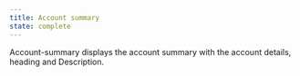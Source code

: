 ```yaml
---
title: Account summary
state: complete
---
```


Account-summary displays the account summary with the account details, heading and Description.
